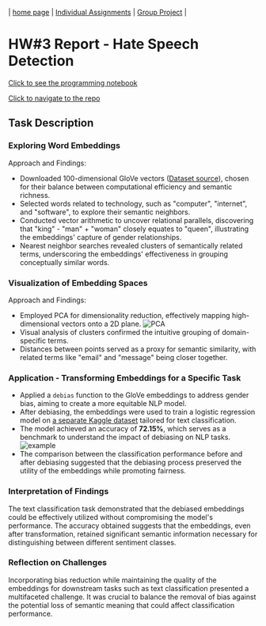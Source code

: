 | [home page](https://valeriee37.github.io/NLXLLM-portfolio/) | [Individual Assignments](https://tbd.html) | [Group Project](https://tbd.html) |

# HW#3 Report - Hate Speech Detection

[Click to see the programming notebook](hate_speech_detection.ipynb)

[Click to navigate to the repo](https://github.com/VaLeRiEe37/NLXLLM-portfolio/edit/main/hw3)

## Task Description

### Exploring Word Embeddings

Approach and Findings:

- Downloaded 100-dimensional GloVe vectors ([Dataset source](https://www.kaggle.com/datasets/rtatman/glove-global-vectors-for-word-representation)), chosen for their balance between computational efficiency and semantic richness.
- Selected words related to technology, such as "computer", "internet", and "software", to explore their semantic neighbors.
- Conducted vector arithmetic to uncover relational parallels, discovering that "king" - "man" + "woman" closely equates to "queen", illustrating the embeddings' capture of gender relationships.
- Nearest neighbor searches revealed clusters of semantically related terms, underscoring the embeddings' effectiveness in grouping conceptually similar words.

### Visualization of Embedding Spaces

Approach and Findings:

- Employed PCA for dimensionality reduction, effectively mapping high-dimensional vectors onto a 2D plane.
![PCA](PCA.png)
- Visual analysis of clusters confirmed the intuitive grouping of domain-specific terms.
- Distances between points served as a proxy for semantic similarity, with related terms like "email" and "message" being closer together.

### Application - Transforming Embeddings for a Specific Task

- Applied a `debias` function to the GloVe embeddings to address gender bias, aiming to create a more equitable NLP model.
- After debiasing, the embeddings were used to train a logistic regression model on [a separate Kaggle dataset](https://www.kaggle.com/datasets/jp797498e/twitter-entity-sentiment-analysis) tailored for text classification.
- The model achieved an accuracy of **72.15%**, which serves as a benchmark to understand the impact of debiasing on NLP tasks.
![example](example.png)
- The comparison between the classification performance before and after debiasing suggested that the debiasing process preserved the utility of the embeddings while promoting fairness.

### Interpretation of Findings
The text classification task demonstrated that the debiased embeddings could be effectively utilized without compromising the model's performance. The accuracy obtained suggests that the embeddings, even after transformation, retained significant semantic information necessary for distinguishing between different sentiment classes.

### Reflection on Challenges
Incorporating bias reduction while maintaining the quality of the embeddings for downstream tasks such as text classification presented a multifaceted challenge. It was crucial to balance the removal of bias against the potential loss of semantic meaning that could affect classification performance.
